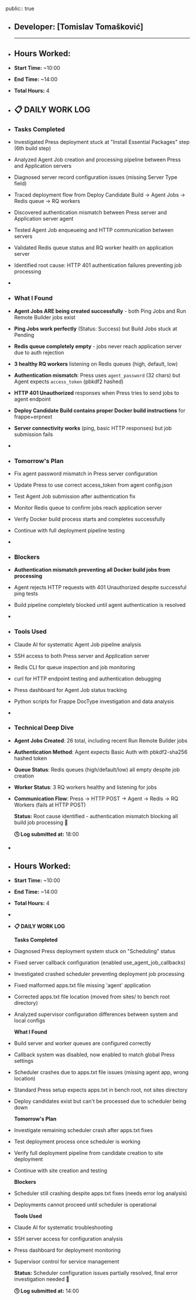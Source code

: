 public:: true

- ## Developer: [Tomislav Tomašković]
  
  ---
- ## **Hours Worked:**
- **Start Time:** ~10:00
- **End Time:** ~14:00
- **Total Hours:** 4
- ## **📋 DAILY WORK LOG**
- ### **Tasks Completed**
- Investigated Press deployment stuck at "Install Essential Packages" step (6th build step)
- Analyzed Agent Job creation and processing pipeline between Press and Application servers
- Diagnosed server record configuration issues (missing Server Type field)
- Traced deployment flow from Deploy Candidate Build → Agent Jobs → Redis queue → RQ workers
- Discovered authentication mismatch between Press server and Application server agent
- Tested Agent Job enqueueing and HTTP communication between servers
- Validated Redis queue status and RQ worker health on application server
- Identified root cause: HTTP 401 authentication failures preventing job processing
-
- ### **What I Found**
- **Agent Jobs ARE being created successfully** - both Ping Jobs and Run Remote Builder jobs exist
- **Ping Jobs work perfectly** (Status: Success) but Build Jobs stuck at Pending
- **Redis queue completely empty** - jobs never reach application server due to auth rejection
- **3 healthy RQ workers** listening on Redis queues (high, default, low)
- **Authentication mismatch**: Press uses `agent_password` (32 chars) but Agent expects `access_token` (pbkdf2 hashed)
- **HTTP 401 Unauthorized** responses when Press tries to send jobs to agent endpoint
- **Deploy Candidate Build contains proper Docker build instructions** for frappe+erpnext
- **Server connectivity works** (ping, basic HTTP responses) but job submission fails
-
- ### **Tomorrow's Plan**
- Fix agent password mismatch in Press server configuration
- Update Press to use correct access_token from agent config.json
- Test Agent Job submission after authentication fix
- Monitor Redis queue to confirm jobs reach application server
- Verify Docker build process starts and completes successfully
- Continue with full deployment pipeline testing
-
- ### **Blockers**
- **Authentication mismatch preventing all Docker build jobs from processing**
- Agent rejects HTTP requests with 401 Unauthorized despite successful ping tests
- Build pipeline completely blocked until agent authentication is resolved
-
- ### **Tools Used**
- Claude AI for systematic Agent Job pipeline analysis
- SSH access to both Press server and Application server
- Redis CLI for queue inspection and job monitoring
- curl for HTTP endpoint testing and authentication debugging
- Press dashboard for Agent Job status tracking
- Python scripts for Frappe DocType investigation and data analysis
-
- ### **Technical Deep Dive**
- **Agent Jobs Created**: 26 total, including recent Run Remote Builder jobs
- **Authentication Method**: Agent expects Basic Auth with pbkdf2-sha256 hashed token
- **Queue Status**: Redis queues (high/default/low) all empty despite job creation
- **Worker Status**: 3 RQ workers healthy and listening for jobs
- **Communication Flow**: Press → HTTP POST → Agent → Redis → RQ Workers (fails at HTTP POST)
  
  **Status:** Root cause identified - authentication mismatch blocking all build job processing 🔧
  
  **🕓 Log submitted at:** 18:00
-
- ## **Hours Worked:**
- **Start Time:** ~10:00
- **End Time:** ~14:00
- **Total Hours:** 4
-
- **📋 DAILY WORK LOG**
  
  **Tasks Completed**
- Diagnosed Press deployment system stuck on "Scheduling" status
- Fixed server callback configuration (enabled use_agent_job_callbacks)
- Investigated crashed scheduler preventing deployment job processing
- Fixed malformed apps.txt file missing 'agent' application
- Corrected apps.txt file location (moved from sites/ to bench root directory)
- Analyzed supervisor configuration differences between system and local configs
  
  **What I Found**
- Build server and worker queues are configured correctly
- Callback system was disabled, now enabled to match global Press settings
- Scheduler crashes due to apps.txt file issues (missing agent app, wrong location)
- Standard Press setup expects apps.txt in bench root, not sites directory
- Deploy candidates exist but can't be processed due to scheduler being down
  
  **Tomorrow's Plan**
- Investigate remaining scheduler crash after apps.txt fixes
- Test deployment process once scheduler is working
- Verify full deployment pipeline from candidate creation to site deployment
- Continue with site creation and testing
  
  **Blockers**
- Scheduler still crashing despite apps.txt fixes (needs error log analysis)
- Deployments cannot proceed until scheduler is operational
  
  **Tools Used**
- Claude AI for systematic troubleshooting
- SSH server access for configuration analysis
- Press dashboard for deployment monitoring
- Supervisor control for service management
  
  **Status:** Scheduler configuration issues partially resolved, final error investigation needed 🔧
  
  **🕓 Log submitted at:** 14:00